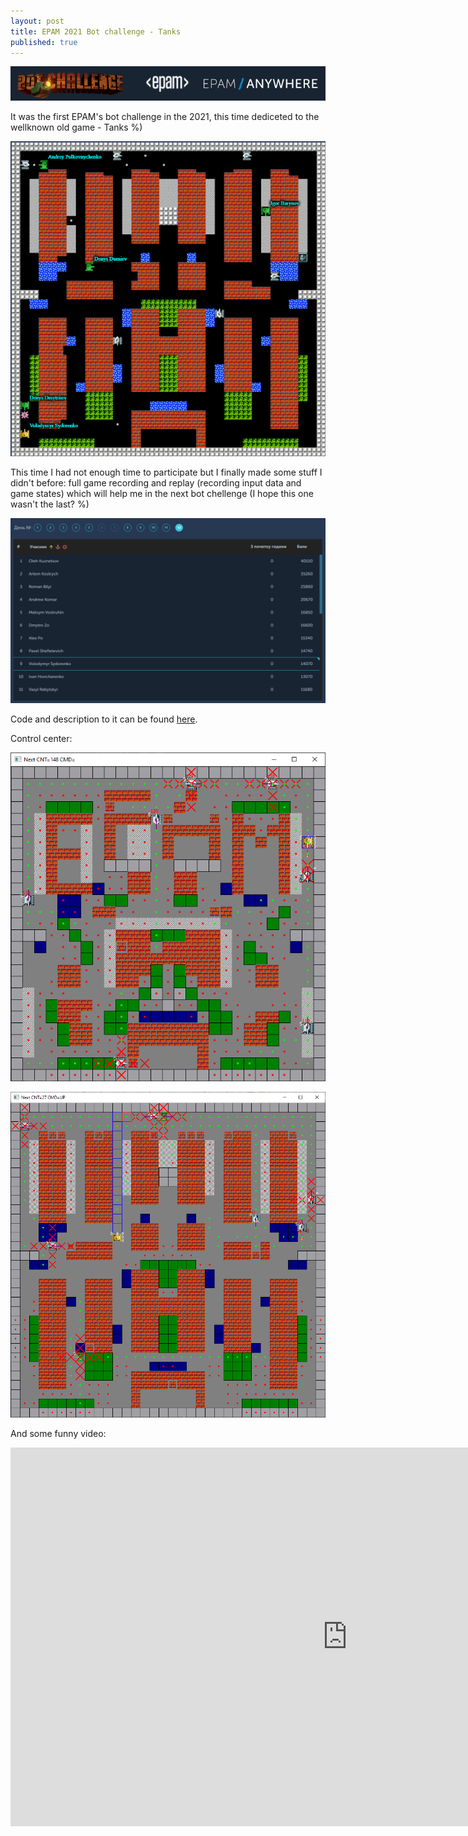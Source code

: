 ```yaml
---
layout: post
title: EPAM 2021 Bot challenge - Tanks
published: true
---
```


![logo](../images/EPAM-2021-Tanki/logo.png)

It was the first EPAM's bot challenge in the 2021, this time dediceted to the wellknown old game - Tanks %)

<!--more-->

![board](../images/EPAM-2021-Tanki/board.png)

This time I had not enough time to participate but I finally made some stuff I didn't before: full game recording and replay (recording input data and game states) which will help me in the next bot chellenge (I hope this one wasn't the last? %)


![board](../images/EPAM-2021-Tanki/scoreboard.png)

Code and description to it can be found [here](https://github.com/BlackVS/Bots/tree/main/EPAM/2020/Zombie).

Control center:

![board](../images/EPAM-2021-Tanki/cc0.png)

![board](../images/EPAM-2021-Tanki/cc1.png)

And some funny video:

<iframe width="1077" height="606" src="https://www.youtube.com/embed/6FoVoaILWBs" title="YouTube video player" frameborder="0" allow="accelerometer; autoplay; clipboard-write; encrypted-media; gyroscope; picture-in-picture" allowfullscreen></iframe>

